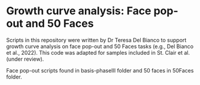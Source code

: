 # Growth curve analysis: Face pop-out and 50 Faces
 
Scripts in this repository were written by Dr Teresa Del Bianco to support growth curve analysis on face pop-out and 50 Faces tasks (e.g., Del Bianco et al., 2022). This code was adapted for samples included in St. Clair et al. (under review). 

Face pop-out scripts found in basis-phaseIII folder and 50 faces in 50Faces folder.
